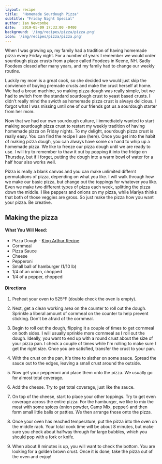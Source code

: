 ```yaml
---
layout: recipe
title:  "Homemade Sourdough Pizza"
subtitle: "Friday Night Special"
author: Ian Newcombe
date:   2019-05-09 17:33:00 -0400
background: '/img/recipes/pizza/pizza.png'
icon: '/img/recipes/pizza/pizza.png'
---
```



When I was growing up, my family had a tradition of having homemade pizza every Friday night. For a number of years
I remember we would order sourdough pizza crusts from a place called Foodees in Keene, NH. Sadly Foodees closed
after many years, and my family had to change our weekly routine.

Luckily my mom is a great cook, so she decided we would just skip the convience of buying premade crusts and make
the crust herself at home. We had a bread machine, so making pizza dough was really simple, but we had to switch from
the standard sourdough crust to yeast based crusts. I didn't really mind the swicth as homemade pizza crust is always
delicious. I forgot what I was missing until one of our friends got us a sourdough starter from her mom.

Now that we had our own sourdough culture, I immediately wanted to start making sourdough pizza crust to restart
my weekly tradition of having homemade pizza on Friday nights. To my delight, sourdough pizza crust is really easy.
You can find the recipe I use (here). Once you get into the habit of making pizza dough, you can always have some on hand
to whip up a homemade pizza. We like to freeze our pizza dough until we are ready to use. I will try to remember to thaw 
it out by popping it into the fridge on Thursday, but if I forget, putting the dough into a warm bowl of water for a half 
hour also works well. 


Pizza is really a blank canvas and you can make unlimited differnt permutations of pizza, depending on what you like.
I will walk through how we make our basic pizza, but change out the toppings for whatever you like. Even we make two
different types of pizza each week, splitting the pizza down the middle. I like peppers and onions on my pizza, while
Mariya thinks that both of those veggies are gross. So just make the pizza how you want your pizza. Be creative.

## Making the pizza

#### What You Will Need:

* Pizza Dough - [King Arthur Recipe]("https://www.kingarthurflour.com/recipes/sourdough-pizza-crust-recipe")
* Cornmeal
* Pizza Sauce
* Cheese
* Pepperoni
* Small ball of hamburger (1/10 lb)
* 1/4 of an onion, chopped
* 1/4 of a pepper, chopped


#### Directions 

1. Preheat your oven to 525ºF (double check the oven is empty).  

2. Next, get a clean working area on the counter to roll out the dough.
Sprinkle a liberal amount of cornmeal on the counter to help prevent sticking. Don't be afraid of the cornmeal.

3. Begin to roll out the dough, flipping it a couple of times to get cornmeal on both sides. I will usually sprinkle more cornmeal
as I roll out the dough. Ideally, you want to end up with a round crust about the size of your pizza pan. I check a couple of times
while I'm rolling to make sure I get the right size. Once you are satisfied, transfer the crust to your pan.


4. With the crust on the pan, it's time to slather on some sauce. Spread the sauce out to the edges, leaving a small crust around the outside.

5. Now get your pepperoni and place them onto the pizza. We usually go for almost total coverage. 

6. Add the cheese. Try to get total coverage, just like the sauce.

7. On top of the cheese, start to place your other toppings. Try to get even coverage across the entire pizza. For the hamburger,
we like to mix the meat with some spices (onion powder, Camp Mix, pepper) and then form small little balls or patties. We then
arrange those onto the pizza. 

8. Once your oven has reached temperature, put the pizza into the oven on the middle rack. Your total cook time will be about 8 minutes, but make sure you check about halfway through for large bubbles, which you should pop with a fork or knife.

9. When about 8 minutes is up, you will want to check the bottom. You are looking for a golden brown crust.
Once it is done, take the pizza out of the oven and enjoy!
